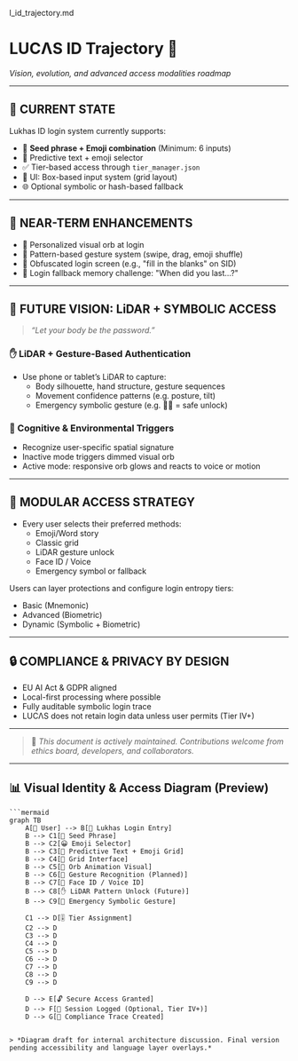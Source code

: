 l_id_trajectory.md
# LUCΛS ID Trajectory 📍  
*Vision, evolution, and advanced access modalities roadmap*

---

## 🧠 CURRENT STATE

Lukhas ID login system currently supports:
- 🔐 **Seed phrase + Emoji combination** (Minimum: 6 inputs)
- 🔄 Predictive text + emoji selector
- ✅ Tier-based access through `tier_manager.json`
- 🎨 UI: Box-based input system (grid layout)
- 🌐 Optional symbolic or hash-based fallback

---

## 🚀 NEAR-TERM ENHANCEMENTS

- 🌈 Personalized visual orb at login
- 🧬 Pattern-based gesture system (swipe, drag, emoji shuffle)
- 🔐 Obfuscated login screen (e.g., "fill in the blanks" on SID)
- 📆 Login fallback memory challenge: "When did you last...?"

---

## 🔭 FUTURE VISION: LiDAR + SYMBOLIC ACCESS

> *“Let your body be the password.”*

### ✋ LiDAR + Gesture-Based Authentication
- Use phone or tablet’s LiDAR to capture:
  - Body silhouette, hand structure, gesture sequences
  - Movement confidence patterns (e.g. posture, tilt)
  - Emergency symbolic gesture (e.g. 🫱✊ = safe unlock)

### 🧠 Cognitive & Environmental Triggers
- Recognize user-specific spatial signature
- Inactive mode triggers dimmed visual orb
- Active mode: responsive orb glows and reacts to voice or motion

---

## 🧩 MODULAR ACCESS STRATEGY

- Every user selects their preferred methods:
  - Emoji/Word story  
  - Classic grid  
  - LiDAR gesture unlock  
  - Face ID / Voice  
  - Emergency symbol or fallback

Users can layer protections and configure login entropy tiers:
- Basic (Mnemonic)  
- Advanced (Biometric)  
- Dynamic (Symbolic + Biometric)

---

## 🔒 COMPLIANCE & PRIVACY BY DESIGN

- EU AI Act & GDPR aligned
- Local-first processing where possible
- Fully auditable symbolic login trace
- LUCΛS does not retain login data unless user permits (Tier IV+)

---

> 🧾 *This document is actively maintained. Contributions welcome from ethics board, developers, and collaborators.*


---

## 📊 Visual Identity & Access Diagram (Preview)

```
```mermaid
graph TB
    A[👤 User] --> B[🔐 Lukhas Login Entry]
    B --> C1[🔡 Seed Phrase]
    B --> C2[😀 Emoji Selector]
    B --> C3[🧠 Predictive Text + Emoji Grid]
    B --> C4[🔲 Grid Interface]
    B --> C5[🧩 Orb Animation Visual]
    B --> C6[🧬 Gesture Recognition (Planned)]
    B --> C7[📸 Face ID / Voice ID]
    B --> C8[✋ LiDAR Pattern Unlock (Future)]
    B --> C9[🧩 Emergency Symbolic Gesture]
    
    C1 --> D[🎚 Tier Assignment]
    C2 --> D
    C3 --> D
    C4 --> D
    C5 --> D
    C6 --> D
    C7 --> D
    C8 --> D
    C9 --> D
    
    D --> E[🔓 Secure Access Granted]
    D --> F[📁 Session Logged (Optional, Tier IV+)]
    D --> G[📜 Compliance Trace Created]
```
```

> *Diagram draft for internal architecture discussion. Final version pending accessibility and language layer overlays.*


